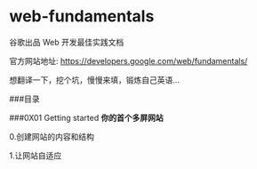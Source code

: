 web-fundamentals
================

谷歌出品 Web 开发最佳实践文档 

官方网站地址: https://developers.google.com/web/fundamentals/ 

想翻译一下，挖个坑，慢慢来填，锻炼自己英语...

###目录

###0X01 Getting started
**你的首个多屏网站**

0.创建网站的内容和结构

1.让网站自适应
 

